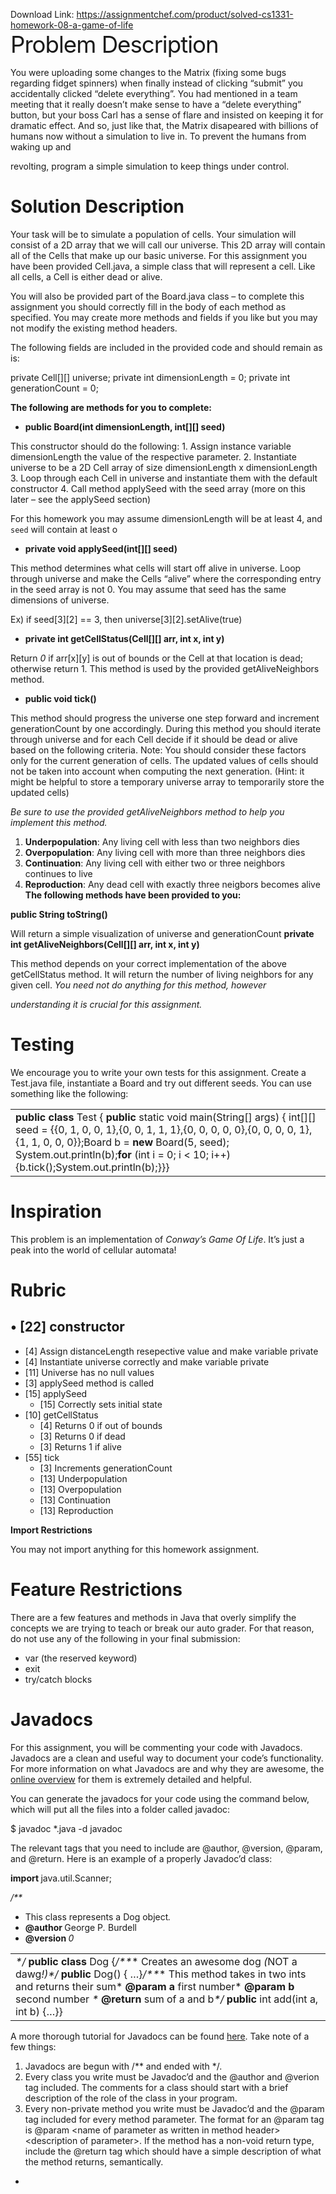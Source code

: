 Download Link: https://assignmentchef.com/product/solved-cs1331-homework-08-a-game-of-life
<br>
<span style="font-size: 2.61792em; letter-spacing: -1px;">Problem Description</span>

You were uploading some changes to the Matrix (fixing some bugs regarding fidget spinners) when finally instead of clicking “submit” you accidentally clicked “delete everything”. You had mentioned in a team meeting that it really doesn’t make sense to have a “delete everything” button, but your boss Carl has a sense of flare and insisted on keeping it for dramatic effect. And so, just like that, the Matrix disapeared with billions of humans now without a simulation to live in. To prevent the humans from waking up and

revolting, program a simple simulation to keep things under control.

<h1>Solution Description</h1>

Your task will be to simulate a population of cells. Your simulation will consist of a 2D array that we will call our universe. This 2D array will contain all of the Cells that make up our basic universe. For this assignment you have been provided Cell.java, a simple class that will represent a cell. Like all cells, a Cell is either dead or alive.

You will also be provided part of the Board.java class – to complete this assignment you should correctly fill in the body of each method as specified. You may create more methods and fields if you like but you may not modify the existing method headers.

The following fields are included in the provided code and should remain as is:

private Cell[][] universe; private int dimensionLength = 0; private int generationCount = 0;

<strong>The following are methods for you to complete:</strong>

<ul>

 <li><strong>public Board(int dimensionLength, int[][] seed)</strong></li>

</ul>

This constructor should do the following: 1. Assign instance variable dimensionLength the value of the respective parameter. 2. Instantiate universe to be a 2D Cell array of size dimensionLength x dimensionLength 3. Loop through each Cell in universe and instantiate them with the default constructor 4. Call method applySeed with the seed array (more on this later – see the applySeed section)

For this homework you may assume dimensionLength will be at least 4, and `seed` will contain at least o

<ul>

 <li><strong>private void applySeed(int[][] seed)</strong></li>

</ul>

This method determines what cells will start off alive in universe. Loop through universe and make the Cells “alive” where the corresponding entry in the seed array is not 0. You may assume that seed has the same dimensions of universe.

Ex) if seed[3][2] == 3, then universe[3][2].setAlive(true)

<ul>

 <li><strong>private int getCellStatus(Cell[][] arr, int x, int y)</strong></li>

</ul>

Return <em>0 </em>if arr[x][y] is out of bounds or the Cell at that location is dead; otherwise return 1. This method is used by the provided getAliveNeighbors method.

<ul>

 <li><strong>public void tick()</strong></li>

</ul>

This method should progress the universe one step forward and increment generationCount by one accordingly. During this method you should iterate through universe and for each Cell decide if it should be dead or alive based on the following criteria. Note: You should consider these factors only for the current generation of cells. The updated values of cells should not be taken into account when computing the next generation. (Hint: it might be helpful to store a temporary universe array to temporarily store the updated cells)

<em>Be sure to use the provided </em><em>getAliveNeighbors method to help you implement this method.</em>

<ol>

 <li><strong>Underpopulation</strong>: Any living cell with less than two neighbors dies</li>

 <li><strong>Overpopulation</strong>: Any living cell with more than three neighbors dies</li>

 <li><strong>Continuation</strong>: Any living cell with either two or three neighbors continues to live</li>

 <li><strong>Reproduction</strong>: Any dead cell with exactly three neigbors becomes alive <strong>The following methods have been provided to you:</strong></li>

</ol>

<strong>public String toString()</strong>

Will return a simple visualization of universe and generationCount <strong>private int getAliveNeighbors(Cell[][] arr, int x, int y)</strong>

This method depends on your correct implementation of the above getCellStatus method. It will return the number of living neighbors for any given cell. <em>You need not do anything for this method, however</em>

<em>understanding it is crucial for this assignment.</em>

<h1>Testing</h1>

We encourage you to write your own tests for this assignment. Create a Test.java file, instantiate a Board and try out different seeds. You can use something like the following:

<table width="632">

 <tbody>

  <tr>

   <td width="632"><strong>public class </strong>Test { <strong>public </strong>static void main(String[] args) { int[][] seed = {{0, 1, 0, 0, 1},{0, 0, 1, 1, 1},{0, 0, 0, 0, 0},{0, 0, 0, 0, 1},{1, 1, 0, 0, 0}};Board b = <strong>new </strong>Board(5, seed); System.out.println(b);<strong>for </strong>(int i = 0; i &lt; 10; i++) {b.tick();System.out.println(b);}}}</td>

  </tr>

 </tbody>

</table>

<h1>Inspiration</h1>

This problem is an implementation of <em>Conway’s Game Of Life</em>. It’s just a peak into the world of cellular automata!

<h1>Rubric</h1>

<h2>• [22] constructor</h2>

<ul>

 <li>[4] Assign distanceLength resepective value and make variable private</li>

 <li>[4] Instantiate universe correctly and make variable private</li>

 <li>[11] Universe has no null values</li>

 <li>[3] applySeed method is called</li>

 <li>[15] applySeed

  <ul>

   <li>[15] Correctly sets initial state</li>

  </ul></li>

 <li>[10] getCellStatus

  <ul>

   <li>[4] Returns 0 if out of bounds</li>

   <li>[3] Returns 0 if dead</li>

   <li>[3] Returns 1 if alive</li>

  </ul></li>

 <li>[55] tick

  <ul>

   <li>[3] Increments generationCount</li>

   <li>[13] Underpopulation</li>

   <li>[13] Overpopulation</li>

   <li>[13] Continuation</li>

   <li>[13] Reproduction</li>

  </ul></li>

</ul>

<strong>Import Restrictions</strong>

You may not import anything for this homework assignment.

<h1>Feature Restrictions</h1>

There are a few features and methods in Java that overly simplify the concepts we are trying to teach or break our auto grader. For that reason, do not use any of the following in your final submission:

<ul>

 <li>var (the reserved keyword)</li>

 <li>exit</li>

 <li>try/catch blocks</li>

</ul>

<h1>Javadocs</h1>

For this assignment, you will be commenting your code with Javadocs. Javadocs are a clean and useful way to document your code’s functionality. For more information on what Javadocs are and why they are awesome, the <a href="http://www.oracle.com/technetwork/java/javase/documentation/index-137868.html">online overview</a> for them is extremely detailed and helpful.

You can generate the javadocs for your code using the command below, which will put all the files into a folder called javadoc:

$ javadoc *.java -d javadoc

The relevant tags that you need to include are @author, @version, @param, and @return. Here is an example of a properly Javadoc’d class:

<strong>import </strong>java.util.Scanner;

<em>/**</em>

<ul>

 <li>This class represents a Dog object<em>.</em></li>

 <li><strong>@author </strong>George P<em>. </em>Burdell</li>

 <li><strong>@version </strong><em>0</em></li>

</ul>

<table width="632">

 <tbody>

  <tr>

   <td width="632"><em>*/ </em><strong>public class </strong>Dog {<em>/**</em>* Creates an awesome dog <em>(</em>NOT a dawg<em>!)</em><em>*/ </em><strong>public </strong>Dog() { …}<em>/**</em>* This method takes in two ints and returns their sum* <strong>@param a </strong>first number* <strong>@param b </strong>second number <em>* </em><strong>@return </strong>sum of a and b<em>*/ </em><strong>public </strong>int add(int a, int b) {…}}</td>

  </tr>

 </tbody>

</table>

A more thorough tutorial for Javadocs can be found <a href="https://cs1331.gitlab.io/cs1331-style-guide.html">here</a>. Take note of a few things:

<ol>

 <li>Javadocs are begun with /** and ended with */.</li>

 <li>Every class you write must be Javadoc’d and the @author and @verion tag included. The comments for a class should start with a brief description of the role of the class in your program.</li>

 <li>Every non-private method you write must be Javadoc’d and the @param tag included for every method parameter. The format for an @param tag is @param &lt;name of parameter as written in method header&gt; &lt;description of parameter&gt;. If the method has a non-void return type, include the @return tag which should have a simple description of what the method returns, semantically.</li>

</ol>

<ul>

 <li></li>

</ul>